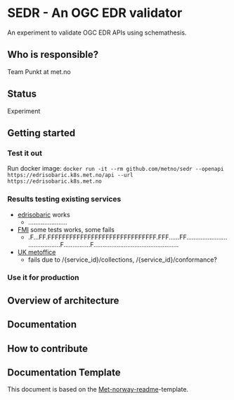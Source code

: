 # SEDR - An OGC EDR validator

An experiment to validate OGC EDR APIs using schemathesis.

## Who is responsible?

Team Punkt at met.no

## Status

Experiment

## Getting started

### Test it out

Run docker image: `docker run -it --rm github.com/metno/sedr --openapi https://edrisobaric.k8s.met.no/api --url https://edrisobaric.k8s.met.no`

### Results testing existing services

- [edrisobaric](https://edrisobaric.k8s.met.no) works
  - ......................
- [FMI](https://opendata.fmi.fi/edr/) some tests works, some fails
  - .F...FF.FFFFFFFFFFFFFFFFFFFFFFFFFFFFFF.FFF......FF.........................................F...............F................................................
- [UK metoffice](https://labs.metoffice.gov.uk/edr)
  - fails due to /{service_id}/collections, /{service_id}/conformance?

### Use it for production

## Overview of architecture

## Documentation

## How to contribute

## Documentation Template

This document is based on the [Met-norway-readme](https://gitlab.met.no/maler/met-norway-readme)-template.
